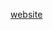 [website](https://hywebu00.github.io/HyUI_v4/lp_table.html# ':include :type=iframe width=100% height=800px')
